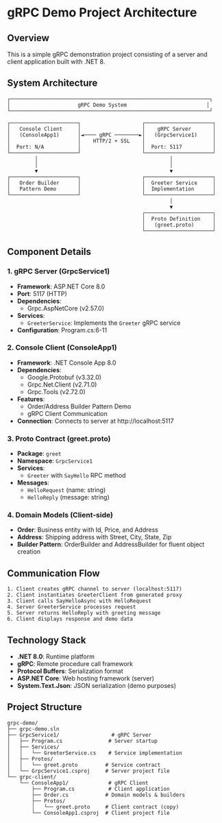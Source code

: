# gRPC Demo Project Architecture

## Overview
This is a simple gRPC demonstration project consisting of a server and client application built with .NET 8.

## System Architecture

```
┌─────────────────────────────────────────────────────────────────┐
│                      gRPC Demo System                          │
└─────────────────────────────────────────────────────────────────┘

┌──────────────────────┐                    ┌──────────────────────┐
│   Console Client     │                    │    gRPC Server       │
│   (ConsoleApp1)      │◄──── gRPC ────────►│   (GrpcService1)     │
│                      │    HTTP/2 + SSL    │                      │
│  Port: N/A           │                    │  Port: 5117          │
└──────────────────────┘                    └──────────────────────┘
         │                                           │
         │                                           │
         ▼                                           ▼
┌──────────────────────┐                    ┌──────────────────────┐
│   Order Builder      │                    │  Greeter Service     │
│   Pattern Demo       │                    │  Implementation      │
└──────────────────────┘                    └──────────────────────┘
                                                     │
                                                     ▼
                                            ┌──────────────────────┐
                                            │  Proto Definition    │
                                            │   (greet.proto)      │
                                            └──────────────────────┘
```

## Component Details

### 1. gRPC Server (GrpcService1)
- **Framework**: ASP.NET Core 8.0
- **Port**: 5117 (HTTP)
- **Dependencies**:
  - Grpc.AspNetCore (v2.57.0)
- **Services**:
  - `GreeterService`: Implements the `Greeter` gRPC service
- **Configuration**: Program.cs:6-11

### 2. Console Client (ConsoleApp1)
- **Framework**: .NET Console App 8.0
- **Dependencies**:
  - Google.Protobuf (v3.32.0)
  - Grpc.Net.Client (v2.71.0)
  - Grpc.Tools (v2.72.0)
- **Features**:
  - Order/Address Builder Pattern Demo
  - gRPC Client Communication
- **Connection**: Connects to server at http://localhost:5117

### 3. Proto Contract (greet.proto)
- **Package**: `greet`
- **Namespace**: `GrpcService1`
- **Services**:
  - `Greeter` with `SayHello` RPC method
- **Messages**:
  - `HelloRequest` (name: string)
  - `HelloReply` (message: string)

### 4. Domain Models (Client-side)
- **Order**: Business entity with Id, Price, and Address
- **Address**: Shipping address with Street, City, State, Zip
- **Builder Pattern**: OrderBuilder and AddressBuilder for fluent object creation

## Communication Flow

```
1. Client creates gRPC channel to server (localhost:5117)
2. Client instantiates GreeterClient from generated proxy
3. Client calls SayHelloAsync with HelloRequest
4. Server GreeterService processes request
5. Server returns HelloReply with greeting message
6. Client displays response and demo data
```

## Technology Stack
- **.NET 8.0**: Runtime platform
- **gRPC**: Remote procedure call framework
- **Protocol Buffers**: Serialization format
- **ASP.NET Core**: Web hosting framework (server)
- **System.Text.Json**: JSON serialization (demo purposes)

## Project Structure
```
grpc-demo/
├── grpc-demo.sln
├── GrpcService1/                 # gRPC Server
│   ├── Program.cs               # Server startup
│   ├── Services/
│   │   └── GreeterService.cs    # Service implementation
│   ├── Protos/
│   │   └── greet.proto         # Service contract
│   └── GrpcService1.csproj     # Server project file
└── grpc-client/
    └── ConsoleApp1/             # gRPC Client
        ├── Program.cs           # Client application
        ├── Order.cs            # Domain models & builders
        ├── Protos/
        │   └── greet.proto     # Client contract (copy)
        └── ConsoleApp1.csproj  # Client project file
```